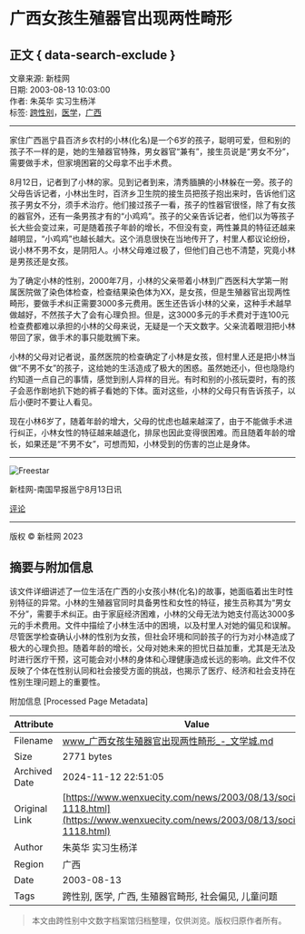 # 广西女孩生殖器官出现两性畸形

## 正文 { data-search-exclude }


文章来源: 新桂网  
日期: 2003-08-13 10:03:00  
作者: 朱英华 实习生杨洋  
标签: [跨性别](#)，[医学](#)，[广西](#)

---

家住广西邕宁县百济乡农村的小林(化名)是一个6岁的孩子，聪明可爱，但和别的孩子不一样的是，她的生殖器官特殊，男女器官“兼有”，接生员说是“男女不分”，需要做手术，但家境困窘的父母拿不出手术费。 

8月12日，记者到了小林的家。见到记者到来，清秀腼腆的小林躲在一旁。孩子的父母告诉记者，小林出生时，百济乡卫生院的接生员把孩子抱出来时，告诉他们这孩子男女不分，须手术治疗。他们接过孩子一看，孩子的性器官很怪，除了有女孩的器官外，还有一条男孩才有的“小鸡鸡”。孩子的父亲告诉记者，他们以为等孩子长大些会变过来，可是随着孩子年龄的增长，不但没有变，两性兼具的特征还越来越明显，“小鸡鸡”也越长越大。这个消息很快在当地传开了，村里人都议论纷纷，说小林不男不女，是阴阳人。小林父母难过极了，但他们自己也不清楚，究竟小林是男孩还是女孩。 

为了确定小林的性别，2000年7月，小林的父亲带着小林到广西医科大学第一附属医院做了染色体检查，检查结果染色体为XX，是女孩，但是生殖器官出现两性畸形，要做手术纠正需要3000多元费用。医生还告诉小林的父亲，这种手术越早做越好，不然孩子大了会有心理负担。但是，这3000多元的手术费对于连100元检查费都难以承担的小林的父母来说，无疑是一个天文数字。父亲流着眼泪把小林带回了家，做手术的事只能耽搁下来。 

小林的父母对记者说，虽然医院的检查确定了小林是女孩，但村里人还是把小林当做“不男不女”的孩子，这给她的生活造成了极大的困惑。虽然她还小，但也隐隐约约知道一点自己的事情，感觉到别人异样的目光。有时和别的小孩玩耍时，有的孩子会恶作剧地扒下她的裤子看她的下体。面对这些，小林的父母只有告诉孩子，以后小便时不要让人看见。 

现在小林6岁了，随着年龄的增大，父母的忧虑也越来越深了，由于不能做手术进行纠正，小林女性的特征越来越退化，排尿也因此变得很困难。而且随着年龄的增长，如果还是“不男不女”，可想而知，小林受到的伤害的岂止是身体。

---

![Freestar](https://a.pub.network/core/imgs/fslogo-green.svg)

新桂网-南国早报邕宁8月13日讯

[评论](#)

---

版权 © 新桂网 2023

## 摘要与附加信息

<!-- tcd_abstract -->
该文件详细讲述了一位生活在广西的小女孩小林(化名)的故事，她面临着出生时性别特征的异常。小林的生殖器官同时具备男性和女性的特征，接生员称其为“男女不分”，需要手术纠正。由于家庭经济困难，小林的父母无法为她支付高达3000多元的手术费用。文件中描绘了小林生活中的困境，以及村里人对她的偏见和误解。尽管医学检查确认小林的性别为女孩，但社会环境和同龄孩子的行为对小林造成了极大的心理负担。随着年龄的增长，父母对她未来的担忧日益加重，尤其是无法及时进行医疗干预，这可能会对小林的身体和心理健康造成长远的影响。此文件不仅反映了个体在性别认同和社会接受方面的挑战，也揭示了医疗、经济和社会支持在性别生理问题上的重要性。
<!-- tcd_abstract_end -->

附加信息 [Processed Page Metadata]

| Attribute       | Value                                  |
|-----------------|----------------------------------------|
| Filename        | www_广西女孩生殖器官出现两性畸形_-_文学城.md                             |
| Size            | 2771 bytes                           |
| Archived Date   | 2024-11-12 22:51:05                             |
| Original Link   | [https://www.wenxuecity.com/news/2003/08/13/socialnews-1118.html](https://www.wenxuecity.com/news/2003/08/13/socialnews-1118.html)                       |
| Author          | 朱英华 实习生杨洋                               |
| Region          | 广西                               |
| Date            | 2003-08-13                                 |
| Tags            | 跨性别, 医学, 广西, 生殖器官畸形, 社会偏见, 儿童问题                                 |
>
> 本文由跨性别中文数字档案馆归档整理，仅供浏览。版权归原作者所有。
>